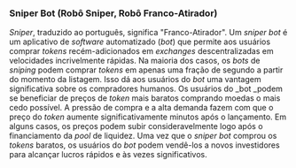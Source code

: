 ### Sniper Bot (Robô Sniper, Robô Franco-Atirador)

_Sniper_, traduzido ao português, significa "Franco-Atirador". Um _sniper bot_ é um aplicativo de _software_ automatizado (_bot_) que permite aos usuários comprar _tokens_ recém-adicionados em _exchanges_ descentralizadas em velocidades incrivelmente rápidas. Na maioria dos casos, os _bots_ de _sniping_ podem comprar _tokens_ em apenas uma fração de segundo a partir do momento da listagem. Isso dá aos usuários do _bot_ uma vantagem significativa sobre os compradores humanos. Os usuários do _bot _podem se beneficiar de preços de _token_ mais baratos comprando moedas o mais cedo possível. A pressão de compra e a alta demanda fazem com que o preço do _token_ aumente significativamente minutos após o lançamento. Em alguns casos, os preços podem subir consideravelmente logo após o financiamento da _pool_ de liquidez. Uma vez que o _sniper bot_ comprou os _tokens_ baratos, os usuários do _bot_ podem vendê-los a novos investidores para alcançar lucros rápidos e às vezes significativos.
